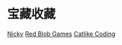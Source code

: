 # 宝藏收藏
[Nicky](https://ncase.me/)
[Red Blob Games](https://www.redblobgames.com/)
[Catlike Coding](https://catlikecoding.com/unity/tutorials/)